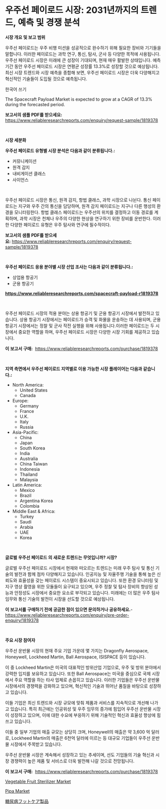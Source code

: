 <p><h1>우주선 페이로드 시장: 2031년까지의 트렌드, 예측 및 경쟁 분석</h1></p><p><strong>시장 개요 및 보고 범위</strong></p>
<p><p>우주선 페이로드는 우주 비행 미션을 성공적으로 완수하기 위해 필요한 장비와 기기들을 말합니다. 이러한 페이로드는 과학 연구, 통신, 탐사, 군사 등 다양한 목적에 사용됩니다. 우주선 페이로드 시장은 미래에 큰 성장이 기대되며, 현재 매우 활발한 상태입니다. 예측 기간 동안 우주선 페이로드 시장은 연평균 성장률 13.3%로 성장할 것으로 예상됩니다. 최신 시장 트렌드와 시장 예측을 종합해 보면, 우주선 페이로드 시장은 더욱 다양해지고 혁신적인 기술들이 도입될 것으로 예측됩니다.</p><p>한국어 쓰기</p><p>The Spacecraft Payload Market is expected to grow at a CAGR of 13.3% during the forecasted period.</p></p>
<p><strong>보고서의 샘플 PDF를 받으세요:</strong> <a href="https://www.reliableresearchreports.com/enquiry/request-sample/1819378">https://www.reliableresearchreports.com/enquiry/request-sample/1819378</a></p>
<p>&nbsp;</p>
<p><strong>시장 세분화</strong></p>
<p><strong>우주선 페이로드 유형별 시장 분석은 다음과 같이 분류됩니다.:</strong></p>
<p><ul><li>커뮤니케이션</li><li>원격 감지</li><li>내비게이션 클래스</li><li>사이언스</li></ul></p>
<p>&nbsp;</p>
<p><p>우주선 페이로드 시장은 통신, 원격 감지, 항법 클래스, 과학 시장으로 나뉜다. 통신 페이로드는 지구와 우주 간의 통신을 담당하며, 원격 감지 페이로드는 지구나 다른 행성의 환경을 모니터링한다. 항법 클래스 페이로드는 우주선의 위치를 결정하고 이동 경로를 계획하며, 과학 시장은 천체나 우주의 다양한 현상을 연구하기 위한 장비를 운반한다. 이러한 다양한 페이로드 유형은 우주 탐사와 연구에 필수적이다.</p></p>
<p><strong>보고서의 샘플 PDF를 받으세요:</strong>&nbsp;<a href="https://www.reliableresearchreports.com/enquiry/request-sample/1819378">https://www.reliableresearchreports.com/enquiry/request-sample/1819378</a></p>
<p>&nbsp;</p>
<p><strong> 우주선 페이로드 응용 분야별 시장 산업 조사는 다음과 같이 분류됩니다.:</strong></p>
<p><ul><li>상업용 항공기</li><li>군용 항공기</li></ul></p>
<p><strong><a href="https://www.reliableresearchreports.com/spacecraft-payload-r1819378">https://www.reliableresearchreports.com/spacecraft-payload-r1819378</a></strong></p>
<p>&nbsp;</p>
<p><p>우주선 페이로드 시장의 적용 분야는 상용 항공기 및 군용 항공기 시장에서 발전하고 있습니다. 상용 항공기 시장에서는 페이로드가 승객 및 화물을 운송하는 데 사용되며, 군용 항공기 시장에서는 정찰 및 군사 작전 실행을 위해 사용됩니다.이러한 페이로드는 두 시장에서 중요한 역할을 하며, 우주선 페이로드 시장은 다양한 시장 기회를 제공하고 있습니다.</p></p>
<p><strong>이 보고서 구매:</strong>&nbsp; <a href="https://www.reliableresearchreports.com/purchase/1819378">https://www.reliableresearchreports.com/purchase/1819378</a></p>
<p>&nbsp;</p>
<p><strong>지역 측면에서 우주선 페이로드 지역별로 이용 가능한 시장 플레이어는 다음과 같습니다.:</strong></p>
<p><ul>
    <li>
        North America:
        <ul>
            <li>United States</li>
            <li>Canada</li>
        </ul>
    </li>
    <li>
        Europe:
        <ul>
            <li>Germany</li>
            <li>France</li>
            <li>U.K.</li>
            <li>Italy</li>
            <li>Russia</li>
        </ul>
    </li>
    <li>
        Asia-Pacific:
        <ul>
            <li>China</li>
            <li>Japan</li>
            <li>South Korea</li>
            <li>India</li>
            <li>Australia</li>
            <li>China Taiwan</li>
            <li>Indonesia</li>
            <li>Thailand</li>
            <li>Malaysia</li>
        </ul>
    </li>
    <li>
        Latin America:
        <ul>
            <li>Mexico</li>
            <li>Brazil</li>
            <li>Argentina Korea</li>
            <li>Colombia</li>
        </ul>
    </li>
    <li>
        Middle East & Africa:
        <ul>
            <li>Turkey</li>
            <li>Saudi</li>
            <li>Arabia</li>
            <li>UAE</li>
            <li>Korea</li>
        </ul>
    </li>
    </ul></p>
<p>&nbsp;</p>
<p><strong>글로벌 우주선 페이로드 의 새로운 트렌드는 무엇입니까? 시장?</strong></p>
<p><p>글로벌 우주선 페이로드 시장에서 현재와 떠오르는 트렌드는 미래 우주 탐사 및 통신 기술의 발전과 함께 점차 다양해지고 있습니다. 인공지능 및 자율주행 기술을 통해 높은 신뢰도와 효율성을 갖는 페이로드 시스템이 중요시되고 있습니다. 또한 환경 모니터링 및 지구 영상 촬영을 위한 모듈들이 요구되고 있으며, 우주 정찰 및 탐사 장비의 향상된 성능과 안정성도 시장에서 중요한 요소로 부각되고 있습니다. 미래에는 더 많은 우주 탐사 임무와 통신 기술의 발전이 시장을 선도할 것으로 예상됩니다.</p></p>
<p><strong>이 보고서를 구매하기 전에 궁금한 점이 있으면 문의하거나 공유하세요.</strong>- <a href="https://www.reliableresearchreports.com/enquiry/pre-order-enquiry/1819378">https://www.reliableresearchreports.com/enquiry/pre-order-enquiry/1819378</a></p>
<p>&nbsp;</p>
<p><strong>주요 시장 참여자</strong></p>
<p><p>우주선 운반물 시장의 현재 주요 기업 가운데 몇 가지는 Dragonfly Aerospace, Honeywell, Lockheed Martin, Ball Aerospace, ISISPACE 등이 있습니다. </p><p>이 중 Lockheed Martin은 미국의 대표적인 방위산업 기업으로, 우주 및 방위 분야에서 강력한 입지를 보유하고 있습니다. 또한 Ball Aerospace는 미국을 중심으로 국제 시장에서 주요 역할을 하는 타사 업체로 손꼽히고 있습니다. 이러한 기업들은 우주선 운반물 시장에서의 경쟁력을 강화하고 있으며, 혁신적인 기술과 뛰어난 품질을 바탕으로 성장하고 있습니다. </p><p>이들 기업은 최신 트렌드와 시장 규모에 맞춰 제품과 서비스를 지속적으로 개선해 나가고 있습니다. 특히 최근에는 인공위성 및 우주 임무의 증가에 힘입어 우주선 운반물 시장이 성장하고 있으며, 이에 대한 수요에 부응하기 위해 기술적인 혁신과 효율성 향상에 힘쓰고 있습니다. </p><p>이들 중 일부 기업의 매출 규모는 상당히 크며, Honeywell의 매출은 약 3,600 억 달러로, Lockheed Martin의 매출은 6천억 달러에 이르는 등 대규모 기업들이 우주선 운반물 시장에서 주목받고 있습니다.</p><p>우주선 운반물 시장은 계속해서 성장하고 있는 추세이며, 선도 기업들의 기술 혁신과 시장 경쟁력이 높은 제품 및 서비스로 더욱 발전해 나갈 것으로 전망됩니다.</p></p>
<p><strong>이 보고서 구매:</strong>&nbsp;&nbsp;<a href="https://www.reliableresearchreports.com/purchase/1819378">https://www.reliableresearchreports.com/purchase/1819378</a></p>
<p><p><a href="https://www.linkedin.com/pulse/vegetable-fruit-sterilizer-market-share-evolution-growth-7if1f?trackingId=uYA%2Fcvgzs5CzuH%2FleeqGzw%3D%3D">Vegetable Fruit Sterilizer Market</a></p><p><a href="https://www.linkedin.com/pulse/decoding-pipa-market-metrics-share-trends-growth-patterns-so4yf?trackingId=PKa2xX1VARexu5Du92jr8A%3D%3D">Pipa Market</a></p><p><a href="https://github.com/mohamedbakry57/Market-Research-Report-List-3/blob/main/637600541445.md">糖尿病フットケア製品</a></p></p>
